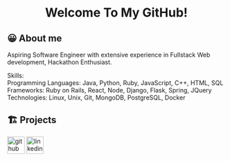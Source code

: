 <h1 align="center"> Welcome To My GitHub! </h1>

## 😀 About me
Aspiring Software Engineer with extensive experience in Fullstack Web development, Hackathon Enthusiast.

Skills:
<br>
Programming Languages: Java, Python, Ruby, JavaScript, C++, HTML, SQL
<br>
Frameworks: Ruby on Rails, React, Node, Django, Flask, Spring, JQuery
<br>
Technologies: Linux, Unix, Git, MongoDB, PostgreSQL, Docker

<h2>🏗 Projects </h2>
<a href = "https://github.com/duong-vo/diary-project" >


[<img src='https://cdn.jsdelivr.net/npm/simple-icons@3.0.1/icons/github.svg' alt='github' height='40'>](https://github.com/duong-vo)  [<img src='https://cdn.jsdelivr.net/npm/simple-icons@3.0.1/icons/linkedin.svg' alt='linkedin' height='40'>](https://www.linkedin.com/in/duonghvo/)  
